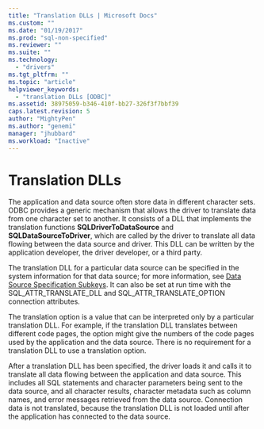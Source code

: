 ```yaml
---
title: "Translation DLLs | Microsoft Docs"
ms.custom: ""
ms.date: "01/19/2017"
ms.prod: "sql-non-specified"
ms.reviewer: ""
ms.suite: ""
ms.technology: 
  - "drivers"
ms.tgt_pltfrm: ""
ms.topic: "article"
helpviewer_keywords: 
  - "translation DLLs [ODBC]"
ms.assetid: 38975059-b346-410f-bb27-326f3f7bbf39
caps.latest.revision: 5
author: "MightyPen"
ms.author: "genemi"
manager: "jhubbard"
ms.workload: "Inactive"
---
```

# Translation DLLs
The application and data source often store data in different character sets. ODBC provides a generic mechanism that allows the driver to translate data from one character set to another. It consists of a DLL that implements the translation functions **SQLDriverToDataSource** and **SQLDataSourceToDriver**, which are called by the driver to translate all data flowing between the data source and driver. This DLL can be written by the application developer, the driver developer, or a third party.  
  
 The translation DLL for a particular data source can be specified in the system information for that data source; for more information, see [Data Source Specification Subkeys](../../../odbc/reference/install/data-source-specification-subkeys.md). It can also be set at run time with the SQL_ATTR_TRANSLATE_DLL and SQL_ATTR_TRANSLATE_OPTION connection attributes.  
  
 The translation option is a value that can be interpreted only by a particular translation DLL. For example, if the translation DLL translates between different code pages, the option might give the numbers of the code pages used by the application and the data source. There is no requirement for a translation DLL to use a translation option.  
  
 After a translation DLL has been specified, the driver loads it and calls it to translate all data flowing between the application and data source. This includes all SQL statements and character parameters being sent to the data source, and all character results, character metadata such as column names, and error messages retrieved from the data source. Connection data is not translated, because the translation DLL is not loaded until after the application has connected to the data source.
